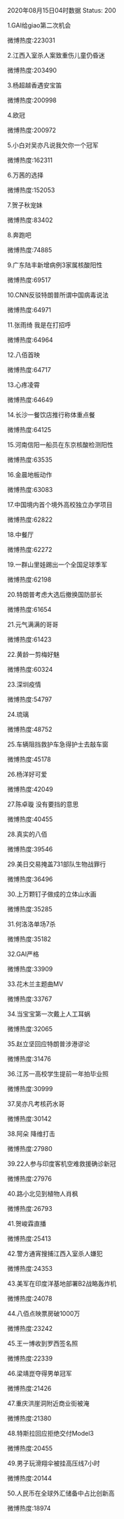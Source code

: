 2020年08月15日04时数据
Status: 200

1.GAI给giao第二次机会

微博热度:223031

2.江西入室杀人案致重伤儿童仍昏迷

微博热度:203490

3.杨超越香遇安宝笛

微博热度:200998

4.欧冠

微博热度:200972

5.小白对吴亦凡说我欠你一个冠军

微博热度:162311

6.万茜的选择

微博热度:152053

7.贺子秋宠妹

微博热度:83402

8.奔跑吧

微博热度:74885

9.广东陆丰新增病例3家属核酸阳性

微博热度:69517

10.CNN反驳特朗普所谓中国病毒说法

微博热度:64971

11.张雨绮 我是在打招呼

微博热度:64964

12.八佰首映

微博热度:64717

13.心疼凌霄

微博热度:64649

14.长沙一餐饮店推行称体重点餐

微博热度:64125

15.河南信阳一船员在东京核酸检测阳性

微博热度:63535

16.金晨地板动作

微博热度:63083

17.中国境内首个境外高校独立办学项目

微博热度:62822

18.中餐厅

微博热度:62272

19.一群山里娃踢出一个全国足球季军

微博热度:62198

20.特朗普考虑大选后撤换国防部长

微博热度:61654

21.元气满满的哥哥

微博热度:61423

22.黄龄一剪梅好魅

微博热度:60324

23.深圳疫情

微博热度:54797

24.琉璃

微博热度:48752

25.车辆阻挡救护车急得护士去敲车窗

微博热度:45178

26.杨洋好可爱

微博热度:42049

27.陈卓璇 没有要挡的意思

微博热度:40455

28.真实的八佰

微博热度:39546

29.美日交易掩盖731部队生物战罪行

微博热度:36496

30.上万颗钉子做成的立体山水画

微博热度:35285

31.何洛洛单场7杀

微博热度:35182

32.GAI严格

微博热度:33909

33.花木兰主题曲MV

微博热度:33767

34.当宝宝第一次戴上人工耳蜗

微博热度:32065

35.赵立坚回应特朗普涉港谬论

微博热度:31476

36.江苏一高校学生提前一年拍毕业照

微博热度:30999

37.吴亦凡考核药水哥

微博热度:30142

38.阿朵 降维打击

微博热度:27980

39.22人参与印度客机空难救援确诊新冠

微博热度:27976

40.路小北见到植物人肖枫

微博热度:26793

41.贺峻霖直播

微博热度:25413

42.警方通宵搜捕江西入室杀人嫌犯

微博热度:24353

43.美军在印度洋基地部署B2战略轰炸机

微博热度:24078

44.八佰点映票房破1000万

微博热度:23242

45.王一博收到罗西签名照

微博热度:22339

46.梁靖崑夺得男单冠军

微博热度:21426

47.重庆洪崖洞附近商业街被淹

微博热度:21380

48.特斯拉回应拒绝交付Model3

微博热度:20455

49.男子玩滑翔伞被挂高压线7小时

微博热度:20144

50.人民币在全球外汇储备中占比创新高

微博热度:18974

